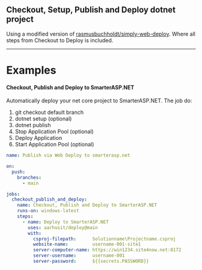 ## Checkout, Setup, Publish and Deploy dotnet project
Using a modified version of [rasmusbuchholdt/simply-web-deploy](https://github.com/rasmusbuchholdt/simply-web-deploy).
Where all steps from Checkout to Deploy is included.

---

# Examples
#### Checkout, Publish and Deploy to SmarterASP.NET

Automatically deploy your net core project to SmarterASP.NET.
The job do:
1. git checkout default branch
2. dotnet setup (optional)
3. dotnet publish
4. Stop Application Pool (optional)
5. Deploy Application
6. Start Application Pool (optional)

```yml
name: Publish via Web Deploy to smarterasp.net

on:
  push:
    branches:
      - main

jobs:
  checkout_publish_and_deploy:
    name: Checkout, Publish and Deploy to SmarterASP.NET
    runs-on: windows-latest
    steps:
      - name: Deploy to SmarterASP.NET
        uses: aarhusit/deploy@main
        with:
          csproj-filepath:      Solutionname\Projectname.csproj
          website-name:         username-001-site1
          server-computer-name: https://win1234.site4now.net:8172
          server-username:      username-001
          server-password:      ${{secrets.PASSWORD}}
```